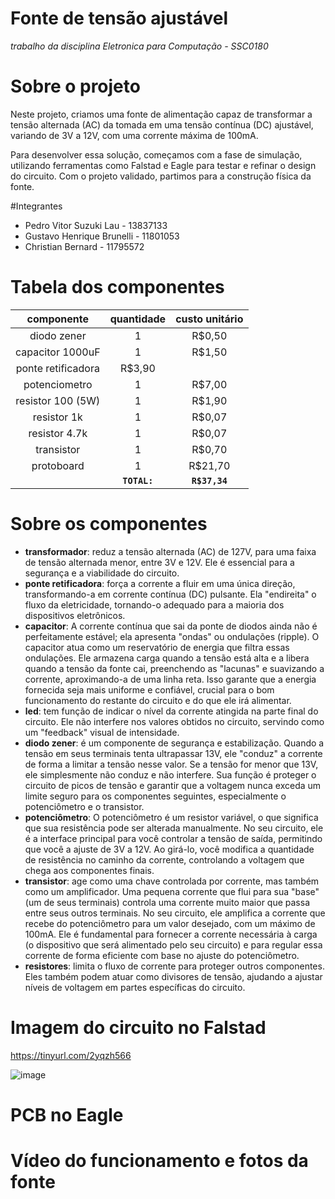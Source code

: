 # Fonte de tensão ajustável

*trabalho da disciplina Eletronica para Computação - SSC0180*

# Sobre o projeto
Neste projeto, criamos uma fonte de alimentação capaz de transformar a tensão alternada (AC) da tomada em uma tensão contínua (DC) ajustável, variando de 3V a 12V, com uma corrente máxima de 100mA.

Para desenvolver essa solução, começamos com a fase de simulação, utilizando ferramentas como Falstad e Eagle para testar e refinar o design do circuito. Com o projeto validado, partimos para a construção física da fonte. 

#Integrantes

- Pedro Vitor Suzuki Lau - 13837133 
- Gustavo Henrique Brunelli - 11801053
- Christian Bernard - 11795572

# Tabela dos componentes
| componente | quantidade | custo unitário |
| :----: | :----: | :----: |
|diodo zener|1|R$0,50|
|capacitor 1000uF|1|R$1,50|
|ponte retificadora|R$3,90|
|potenciometro|1|R$7,00|
|resistor 100 (5W)|1|R$1,90|
|resistor 1k|1|R$0,07|
|resistor 4.7k|1|R$0,07|
|transistor|1|R$0,70|
|protoboard|1|R$21,70|
| | **`TOTAL:`** | **`R$37,34`** |

# Sobre os componentes
- **transformador**: reduz a tensão alternada (AC) de 127V, para uma faixa de tensão alternada menor, entre 3V e 12V. Ele é essencial para a segurança e a viabilidade do circuito.
- **ponte retificadora**:  força a corrente a fluir em uma única direção, transformando-a em corrente contínua (DC) pulsante. Ela "endireita" o fluxo da eletricidade, tornando-o adequado para a maioria dos dispositivos eletrônicos.
- **capacitor**: A corrente contínua que sai da ponte de diodos ainda não é perfeitamente estável; ela apresenta "ondas" ou ondulações (ripple). O capacitor atua como um reservatório de energia que filtra essas ondulações. Ele armazena carga quando a tensão está alta e a libera quando a tensão da fonte cai, preenchendo as "lacunas" e suavizando a corrente, aproximando-a de uma linha reta. Isso garante que a energia fornecida seja mais uniforme e confiável, crucial para o bom funcionamento do restante do circuito e do que ele irá alimentar.
- **led**: tem função de indicar o nível da corrente atingida na parte final do circuito. Ele não interfere nos valores obtidos no circuito, servindo como um "feedback" visual de intensidade.
- **diodo zener**: é um componente de segurança e estabilização. Quando a tensão em seus terminais tenta ultrapassar 13V, ele "conduz" a corrente de forma a limitar a tensão nesse valor. Se a tensão for menor que 13V, ele simplesmente não conduz e não interfere. Sua função é proteger o circuito de picos de tensão e garantir que a voltagem nunca exceda um limite seguro para os componentes seguintes, especialmente o potenciômetro e o transistor.
- **potenciômetro**: O potenciômetro é um resistor variável, o que significa que sua resistência pode ser alterada manualmente. No seu circuito, ele é a interface principal para você controlar a tensão de saída, permitindo que você a ajuste de 3V a 12V. Ao girá-lo, você modifica a quantidade de resistência no caminho da corrente, controlando a voltagem que chega aos componentes finais.
- **transistor**: age como uma chave controlada por corrente, mas também como um amplificador. Uma pequena corrente que flui para sua "base" (um de seus terminais) controla uma corrente muito maior que passa entre seus outros terminais. No seu circuito, ele amplifica a corrente que recebe do potenciômetro para um valor desejado, com um máximo de 100mA. Ele é fundamental para fornecer a corrente necessária à carga (o dispositivo que será alimentado pelo seu circuito) e para regular essa corrente de forma eficiente com base no ajuste do potenciômetro.
- **resistores**: limita o fluxo de corrente para proteger outros componentes. Eles também podem atuar como divisores de tensão, ajudando a ajustar níveis de voltagem em partes específicas do circuito.


# Imagem do circuito no Falstad
https://tinyurl.com/2yqzh566

![image](https://github.com/user-attachments/assets/3374c135-d6df-4a32-83b3-f3f7110b05c7)


# PCB no Eagle


# Vídeo do funcionamento e fotos da fonte








